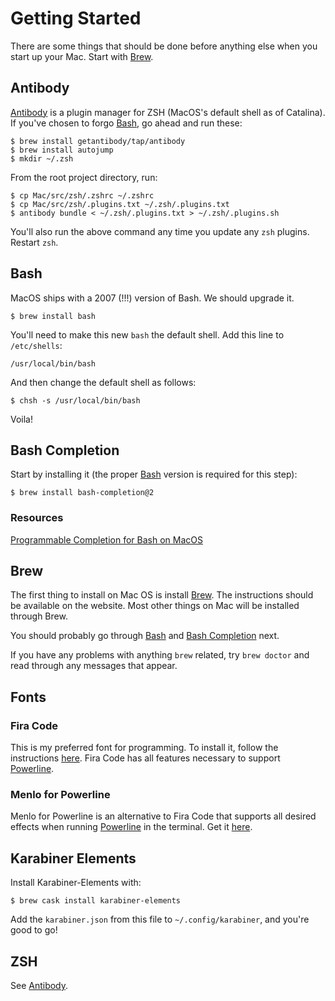 # Getting Started

There are some things that should be done before anything else
when you start up your Mac. Start with [Brew](#brew).

## Antibody

[Antibody](http://getantibody.github.io/) is a plugin manager for ZSH
(MacOS's default shell as of Catalina). If you've chosen to forgo
[Bash](#bash), go ahead and run these:

```
$ brew install getantibody/tap/antibody
$ brew install autojump
$ mkdir ~/.zsh
```

From the root project directory, run:
```
$ cp Mac/src/zsh/.zshrc ~/.zshrc
$ cp Mac/src/zsh/.plugins.txt ~/.zsh/.plugins.txt
$ antibody bundle < ~/.zsh/.plugins.txt > ~/.zsh/.plugins.sh
```

You'll also run the above command any time you update any `zsh` plugins. Restart `zsh`.

## Bash

MacOS ships with a 2007 (!!!) version of Bash. We should upgrade it.

```
$ brew install bash
```

You'll need to make this new `bash` the default shell. Add this line to `/etc/shells`:
```
/usr/local/bin/bash
```

And then change the default shell as follows:
```
$ chsh -s /usr/local/bin/bash
```

Voila!

## Bash Completion

Start by installing it (the proper [Bash](#bash) version is required for this step):
```
$ brew install bash-completion@2
```

### Resources

[Programmable Completion for Bash on MacOS](https://itnext.io/programmable-completion-for-bash-on-macos-f81a0103080b)

## Brew

The first thing to install on Mac OS is install [Brew](https://brew.sh).
The instructions should be available on the website. Most other things on
Mac will be installed through Brew.

You should probably go through [Bash](#bash) and [Bash Completion](#bash-completion) next.

If you have any problems with anything `brew` related, try `brew doctor` and read through
any messages that appear.

## Fonts

### Fira Code

This is my preferred font for programming. To install it, follow the instructions
[here](https://github.com/tonsky/FiraCode/wiki/Installing).
Fira Code has all features necessary to support [Powerline](Programming.md#powerline).

### Menlo for Powerline

Menlo for Powerline is an alternative to Fira Code that supports all desired effects when running
[Powerline](Programming.md#powerline) in the terminal. Get it [here](https://github.com/abertsch/Menlo-for-Powerline).

## Karabiner Elements

Install Karabiner-Elements with:

```
$ brew cask install karabiner-elements
```

Add the `karabiner.json` from this file to `~/.config/karabiner`, and you're good to go!

## ZSH

See [Antibody](#antibody).

